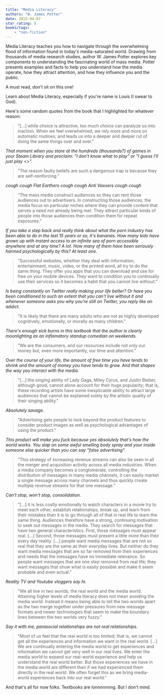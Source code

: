 ```yaml
---
title: "Media Literacy"
authors: "W. James Potter"
date: 2022-04-07
star_rating: 5
books/tags:
    - "non-fiction"
---
```

Media Literacy teaches you how to navigate through the overwhelming flood of information found in today's media-saturated world. Drawing from thousands of media research studies, author W. James Potter explores key components to understanding the fascinating world of mass media. Potter presents examples and facts to help you understand how the media operate, how they attract attention, and how they influence you and the public.

<!--more-->

A must read, don't sit on this one!

Learn about Media Literacy, especially if you're name is Louis (I swear to God).

Here's some random quotes from the book that I highlighted for whatever reason:

> "[...] while choice is attractive, too much choice can paralyze us into inaction. When we feel overwhelmed, we rely more and more on automatic routines, and leads us into a deeper and deeper rut of doing the same things over and over."

_That moment when you stare at the hundreds (thousands?) of games in your Steam Library and proclaim: "I don't know what to play" or "I guess I'll just play <<insert predatory MOBA or CCG here>>"._

> "The reason faulty beliefs are such a dangerous trap is because they are self-reinforcing."

_cough cough Flat Earthers cough cough Anti Vaxxers cough cough_

> "The mass media construct audiences so they can rent those audiences out to advertisers. In constructing those audiences, the media focus on particular niches where they can provide content that serves a need not already being met. They attract particular kinds of people into those audiences then condition them for repeat exposures."

_If you take a step back and really think about what the porn industry has been able to do in the last 15 years or so, it's bananas. How many kids have grown up with instant access to an infinite sea of porn accessible anywhere and at any time? A lot. How many of them have been seriously harmed psychologically by this? At least one._

> "Successful websites, whether they deal with information, entertainment, music, video, or the printed word, all try to do the same thing. They offer you apps that you can download and use for free on your mobile devices. They want to condition you to continually use their services so it becomes a habit that you cannot live without."

_Is being constantly on Twitter really making your life better? Or have you been conditioned to such an extent that you can't live without it and whenever someone asks you why you're still on Twitter, you reply like an addict._

> "It is likely that there are many adults who are not as highly developed cognitively, emotionally, or morally as many children."

_There's enough sick burns in this textbook that the author is clearly moonlighting as an inflamatory standup comedian on weekends._

> "We are the consumers, and our resources include not only our money but, even more importantly, our time and attention."

_Over the course of your life, the amount of free time you have tends to shrink and the amount of money you have tends to grow. And that shapes the way you interact with the media._

> "[...] the singing ability of Lady Gaga, Miley Cyrus, and Justin Bieber, although good, cannot alone account for their huge popularity; that is, these recording artists have some inexplicable ability to attract large audiences that cannot be explained solely by the artistic quality of their singing ability."

_Absolutely savage._

> "Advertising gets people to look beyond the product features to consider product images as well as psychological advantages of using the product."

_This product will make you fuck because yes absolutely that's how the world works. You slap on some awful smelling body spray and your inside someone else quicker than you can say "false advertising"._

> "This strategy of increasing revenue streams can also be seen in all the merger and acquisition activity across all media industries. When a media company becomes a conglomerate, controlling the distribution of messages in many media channels, it can easily market a single message across many channels and thus quickly create multiple revenue streams for that one message."

_Can't stop, won't stop, consolidation._

> "[...] it is less costly emotionally to watch characters in a movie try to meet each other, establish relationships, break up, and learn from their mistakes than it is to go through all of that in real life to learn the same thing. Audiences therefore have a strong, continuing motivation to seek out messages in the media. They search for messages that have two general characteristics. First, those messages must appear real. [...] Second, those messages must present a little more than their every day reality. [...] people want media messages that are not so real that they are the same as their everyday lives. But neither do they want media messages that are so far removed from their experiences and needs that the messages have no immediate relevance. So people want messages that are one step removed from real life; they want messages that show what is easily possible and make it seem probable and even actual."

_Reality TV and Youtube vloggers say hi._

> "We all live in two worlds; the real world and the media world. Attaining higher levels of media literacy does not mean avoiding the media world. Instead it means being able to tell the two worlds apart as the two merge together under pressures from new message formats and newer technologies that seem to make the boundary lines between the two worlds very fuzzy."

_Say it with me, parasocial relationships are not real relationships._

> "Most of us feel that the real world is too limited; that is, we cannot get all the experiences and information we want in the real world. [...] We are continually entering the media world to get experiences and information we cannot get very well in our real lives. We enter the media world to expand our real-world experience and help us understand the real world better. But those experiences we have in the media world are different than if we had experienced them directly in the real world. We often forget this as we bring media-world experiences back into our real world."

And that's all for now folks. Textbooks are lonnnnnnng. But I don't mind.
